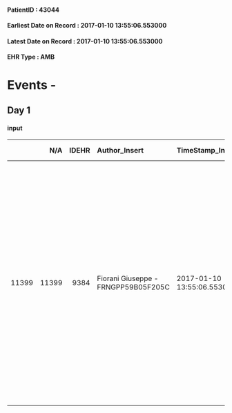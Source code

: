 
#### PatientID : 43044
#### Earliest Date on Record : 2017-01-10 13:55:06.553000
#### Latest Date on Record : 2017-01-10 13:55:06.553000
#### EHR Type : AMB

# Events - 

## Day 1

#### input
|       |    N/A |   IDEHR | Author_Insert                       | TimeStamp_Insert           | EHRType   |   PatientID |   IDDigitalSignDocument | persone_vicine   |   Unnamed: 0_x.1 |   IDANAMNESI_SOCIALE | Patient   | FamigliaAltro   | Paziente_T   | FamigliaAltro_T   |   Non_Rilevabile_x.1 | Note_Non_Rilevabile_x.1   | opt_Problemi   | Note_I                                                                                                                                                                                                                       | ds_note_timori                                                                                                                                                                                                                                                                                                                                                     | chk_contr_sintomi   | chk_competenza                                 | opt_paziente_a   | opt_famiglia_a   | opt_adeguatezza   | opt_paziente_solo   | ds_note_con                                                                                                                                                   | opt_presente_assente   | Presenza_minori   | Caregiver_principale                                        | opt_capacita   | opt_necessario   | opt_presente   | opt_risorse_ec   | opt_paziente_psi   | opt_Ins_vol   | opt_paziente_ad   | opt_caregiver_ad   | opt_inv_civile   |   invalidita_perc | Needs                                 | Fragility                    | opt_disponibilita_f   | opt_indennita_acc   | opt_famiglia_psi   | opt_disponibilit_paz   |
|------:|-------:|--------:|:------------------------------------|:---------------------------|:----------|------------:|------------------------:|:-----------------|-----------------:|---------------------:|:----------|:----------------|:-------------|:------------------|---------------------:|:--------------------------|:---------------|:-----------------------------------------------------------------------------------------------------------------------------------------------------------------------------------------------------------------------------|:-------------------------------------------------------------------------------------------------------------------------------------------------------------------------------------------------------------------------------------------------------------------------------------------------------------------------------------------------------------------|:--------------------|:-----------------------------------------------|:-----------------|:-----------------|:------------------|:--------------------|:--------------------------------------------------------------------------------------------------------------------------------------------------------------|:-----------------------|:------------------|:------------------------------------------------------------|:---------------|:-----------------|:---------------|:-----------------|:-------------------|:--------------|:------------------|:-------------------|:-----------------|------------------:|:--------------------------------------|:-----------------------------|:----------------------|:--------------------|:-------------------|:-----------------------|
| 11399 |  11399 |    9384 | Fiorani Giuseppe - FRNGPP59B05F205C | 2017-01-10 13:55:06.553000 | AMB       |       43044 |                  609985 | N/A              |             4970 |                 3232 | Si#1      | Si#1            | No#0         | Si#1              |                    0 | NR                        | No#0           | Pz informato della diagnosi e della progressione di malattia,attualmente ricoverato al reparto di oncologia del S.Carlo,in condizioni di aggravamento. La figlia Valeria √® informata del peggioramento e della terminalit√† | Pz non proponibile al domicilio,per assenza di care giver (gi√† seguito dai servizi sociali del comune di Milano per :pasti caldi,igiene della persona e ambientale). Gi√† inserito in RCP dalla dott.ssa Vinci del reparto di oncologia del S. Carlo,per aggravamento dei sintomi e necessit√† di una struttura adeguata e congruente all'attuale quadro clinico. | controllo sintomi#0 | competenza/capacit√† assistenziale caregiver#0 | Indefinite#2     | Congruenti#1     | Da valutare#2     | Si#1                | Il pz vive da solo. Tre figli fuori casa; una figlia vive a Roma. La figlia Valeria √® l'unica che si occupa del pap√† ,pur condizionata dal fatto che lavora | Assente#0              | No#0              | la figlia Valeria,compatibilmente con gli impegni di lavoro | Adeguato#0     | Si#1             | No#0           | Non adeguate#0   | No#0               | No#0          | Totale#2          | Totale#2           | Si#1             |               100 | Clinici#0;Sociali#1;Social in House#3 | sovraccarico assistenziale#4 | No#0                  | No#0                | No#0               | No#0                   |



